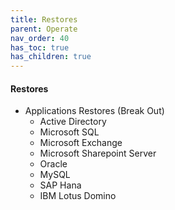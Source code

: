 ```yaml
---
title: Restores
parent: Operate
nav_order: 40
has_toc: true
has_children: true
---
```


#### Restores
  * Applications Restores (Break Out)
    * Active Directory
    * Microsoft SQL
    * Microsoft Exchange
    * Microsoft Sharepoint Server
    * Oracle
    * MySQL
    * SAP Hana
    * IBM Lotus Domino
